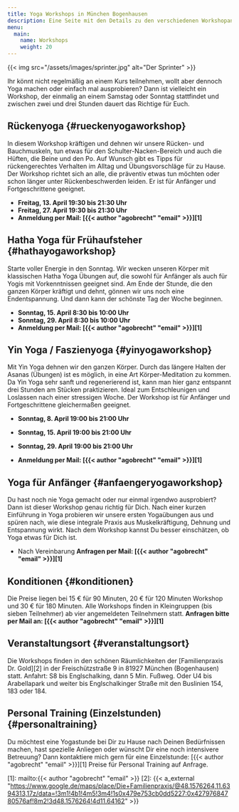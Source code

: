 ```yaml
---
title: Yoga Workshops in München Bogenhausen
description: Eine Seite mit den Details zu den verschiedenen Workshopangeboten sowie aktuelle Termine
menu:
  main:
    name: Workshops
    weight: 20
---
```


{{< img src="/assets/images/sprinter.jpg" alt="Der Sprinter" >}}


Ihr könnt nicht regelmäßig an einem Kurs teilnehmen, wollt aber dennoch Yoga machen oder einfach mal ausprobieren? Dann ist vielleicht ein Workshop, der einmalig an einem Samstag oder Sonntag stattfindet und zwischen zwei und drei Stunden dauert das Richtige für Euch.

## Rückenyoga {#rueckenyogaworkshop}

In diesem Workshop kräftigen und dehnen wir unsere Rücken- und Bauchmuskeln, tun etwas für den Schulter-Nacken-Bereich und auch die Hüften, die Beine und den Po. Auf Wunsch gibt es Tipps für rückengerechtes Verhalten im Alltag und Übungsvorschläge für zu Hause. Der Workshop richtet sich an alle, die präventiv etwas tun möchten oder schon länger unter Rückenbeschwerden leiden. Er ist für Anfänger und Fortgeschrittene geeignet.  

- **Freitag, 13. April 19:30 bis 21:30 Uhr**
- **Freitag, 27. April 19:30 bis 21:30 Uhr**
- **Anmeldung per Mail: [{{< author "agobrecht" "email" >}}][1]**


## Hatha Yoga für Frühaufsteher {#hathayogaworkshop}

Starte voller Energie in den Sonntag. Wir wecken unseren Körper mit klassischen Hatha Yoga Übungen auf, die sowohl für Anfänger als auch für Yogis mit Vorkenntnissen geeignet sind. Am Ende der Stunde, die den ganzen Körper kräftigt und dehnt, gönnen wir uns noch eine Endentspannung. Und dann kann der schönste Tag der Woche beginnen.

- **Sonntag, 15. April 8:30 bis 10:00 Uhr**
- **Sonntag, 29. April  8:30 bis 10:00 Uhr**
- **Anmeldung per Mail: [{{< author "agobrecht" "email" >}}][1]**


## Yin Yoga / Faszienyoga {#yinyogaworkshop}

Mit Yin Yoga dehnen wir den ganzen Körper. Durch das längere Halten der Asanas (Übungen) ist es möglich, in eine Art Körper-Meditation zu kommen. Da Yin Yoga sehr sanft und regenerierend ist, kann man hier ganz entspannt drei Stunden am Stücken praktizieren. Ideal zum Entschleunigen und Loslassen nach einer stressigen Woche. Der Workshop ist für Anfänger und Fortgeschrittene gleichermaßen geeignet.   

- **Sonntag, 8. April 19:00 bis 21:00 Uhr**
- **Sonntag, 15. April 19:00 bis 21:00 Uhr**
- **Sonntag, 29. April 19:00 bis 21:00 Uhr**


- **Anmeldung per Mail: [{{< author "agobrecht" "email" >}}][1]**

## Yoga für Anfänger {#anfaengeryogaworkshop}

Du hast noch nie Yoga gemacht oder nur einmal irgendwo ausprobiert? Dann ist dieser Workshop genau richtig für Dich. Nach einer kurzen Einführung in Yoga probieren wir unsere ersten Yogaübungen aus und spüren nach, wie diese integrale Praxis aus Muskelkräftigung, Dehnung und Entspannung wirkt. Nach dem Workshop kannst Du besser einschätzen, ob Yoga etwas für Dich ist.

- Nach Vereinbarung **Anfragen per Mail: [{{< author "agobrecht" "email" >}}][1]**


## Konditionen {#konditionen}

Die Preise liegen bei 15 € für 90 Minuten, 20 € für 120 Minuten Workshop und 30 € für 180 Minuten. Alle Workshops finden in Kleingruppen (bis sieben Teilnehmer) ab vier angemeldeten Teilnehmern statt.  **Anfragen bitte per Mail an: [{{< author "agobrecht" "email" >}}][1]**


## Veranstaltungsort {#veranstaltungsort}

Die Workshops finden in den schönen Räumlichkeiten der [Familienpraxis Dr. Gold][2] in der Freischützstraße 9 in 81927 München (Bogenhausen) statt. Anfahrt: S8 bis Englschalking, dann 5 Min. Fußweg. Oder U4 bis Arabellapark und weiter bis Englschalkinger Straße mit den Buslinien 154, 183 oder 184.


## Personal Training (Einzelstunden) {#personaltraining}

Du möchtest eine Yogastunde bei Dir zu Hause nach Deinen Bedürfnissen machen, hast spezielle Anliegen oder wünscht Dir eine noch intensivere Betreuung? Dann kontaktiere mich gern für eine Einzelstunde: [{{< author "agobrecht" "email" >}}][1]
Preise für Personal Training auf Anfrage.


[1]: mailto:{{< author "agobrecht" "email" >}}
[2]: {{< a_external "https://www.google.de/maps/place/Die+Familienpraxis/@48.1576264,11.6394313,17z/data=!3m1!4b1!4m5!3m4!1s0x479e753cb0dd5227:0x42797684780576af!8m2!3d48.1576264!4d11.64162" >}}
